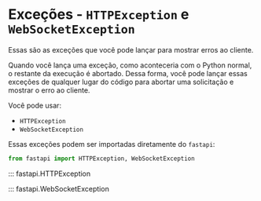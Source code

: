 # Exceções - `HTTPException` e `WebSocketException`

Essas são as exceções que você pode lançar para mostrar erros ao cliente.

Quando você lança uma exceção, como aconteceria com o Python normal, o restante da execução é abortado. Dessa forma, você pode lançar essas exceções de qualquer lugar do código para abortar uma solicitação e mostrar o erro ao cliente.

Você pode usar:

* `HTTPException`
* `WebSocketException`

Essas exceções podem ser importadas diretamente do `fastapi`:

```python
from fastapi import HTTPException, WebSocketException
```

::: fastapi.HTTPException

::: fastapi.WebSocketException